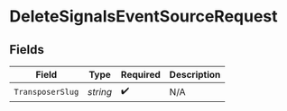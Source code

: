 # DeleteSignalsEventSourceRequest


## Fields

| Field              | Type               | Required           | Description        |
| ------------------ | ------------------ | ------------------ | ------------------ |
| `TransposerSlug`   | *string*           | :heavy_check_mark: | N/A                |